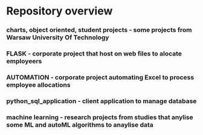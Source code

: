 # Repository overview

### charts, object oriented, student projects - some projects from Warsaw University Of Technology
### FLASK - corporate project that host on web files to alocate employeers
### AUTOMATION - corporate project automating Excel to process employee allocations
### python_sql_application - client application to manage database
### machine learning - research projects from studies that anylise some ML and autoML algorithms to anaylise data
